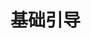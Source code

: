 <!--
 * @abstract: 
 * @version: 请写项目版本
 * @author: @Haxif
 * @Date: 2021-07-03 13:12:26
 * @LastEditors: @Haxif
 * @LastEditTime: 2021-07-03 14:30:36
-->

# 基础引导
